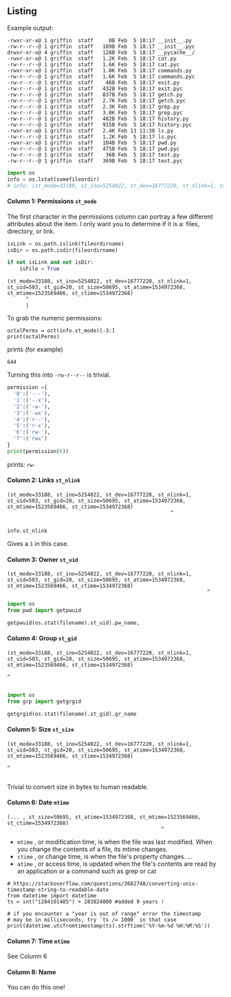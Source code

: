 ## Listing

Example output:

```
-rwxr-xr-x@ 1 griffin  staff     0B Feb  5 18:17 __init__.py
-rw-r--r--@ 1 griffin  staff   189B Feb  5 18:17 __init__.pyc
drwxr-xr-x@ 4 griffin  staff   128B Feb  5 18:17 __pycache__/
-rwxr-xr-x@ 1 griffin  staff   1.2K Feb  5 18:17 cat.py
-rw-r--r--@ 1 griffin  staff   1.6K Feb  5 18:17 cat.pyc
-rwxr-xr-x@ 1 griffin  staff   1.0K Feb  5 18:17 commands.py
-rw-r--r--@ 1 griffin  staff   1.6K Feb  5 18:17 commands.pyc
-rw-r--r--@ 1 griffin  staff    46B Feb  5 18:17 exit.py
-rw-r--r--@ 1 griffin  staff   432B Feb  5 18:17 exit.pyc
-rw-r--r--@ 1 griffin  staff   837B Feb  5 18:17 getch.py
-rw-r--r--@ 1 griffin  staff   2.7K Feb  5 18:17 getch.pyc
-rw-r--r--@ 1 griffin  staff   2.3K Feb  5 18:17 grep.py
-rw-r--r--@ 1 griffin  staff   3.0K Feb  5 18:17 grep.pyc
-rw-r--r--@ 1 griffin  staff   482B Feb  5 18:17 history.py
-rw-r--r--@ 1 griffin  staff   915B Feb  5 18:17 history.pyc
-rwxr-xr-x@ 1 griffin  staff   2.4K Feb 13 11:38 ls.py
-rw-r--r--@ 1 griffin  staff   1.2K Feb  5 18:17 ls.pyc
-rwxr-xr-x@ 1 griffin  staff   104B Feb  5 18:17 pwd.py
-rw-r--r--@ 1 griffin  staff   475B Feb  5 18:17 pwd.pyc
-rw-r--r--@ 1 griffin  staff    36B Feb  5 18:17 test.py
-rw-r--r--@ 1 griffin  staff   369B Feb  5 18:17 test.pyc
```

```python
import os
info = os.lstat(somefileordir)
# info: (st_mode=33188, st_ino=5254022, st_dev=16777220, st_nlink=1, st_uid=503, st_gid=20, st_size=50695, st_atime=1534972368, st_mtime=1523569466, st_ctime=1534972368)
```

#### Column 1: Permissions `st_mode`

The first character in the permissions column can portray a few different attributes about the item. I only want you to determine if it is a: files, directory, or link.

```python
isLink = os.path.islink(fileordirname)
isDir = os.path.isdir(fileordirname)

if not isLink and not isDir:
    isFile = True
```

```
(st_mode=33188, st_ino=5254022, st_dev=16777220, st_nlink=1, st_uid=503, st_gid=20, st_size=50695, st_atime=1534972368, st_mtime=1523569466, st_ctime=1534972368)
      ^
      |
```

To grab the numeric permissions:

```
octalPerms = oct(info.st_mode)[-3:]
print(octalPerms)
```

prints (for example)

```
644
```

Turning this into `-rw-r--r--` is trivial.



```python
permission ={
  '0':('---'),
  '1':('--x'),
  '2':('-w-'),
  '3':('-wx'),
  '4':('r--'),
  '5':('r-x'),
  '6':('rw-'),
  '7':('rwx')
}
print(permission(6))
```
prints: `rw-`
  
#### Column 2: Links `st_nlink`
```
(st_mode=33188, st_ino=5254022, st_dev=16777220, st_nlink=1, st_uid=503, st_gid=20, st_size=50695, st_atime=1534972368, st_mtime=1523569466, st_ctime=1534972368)
                                                     ^
      
```



```
info.st_nlink
```

Gives a `1` in this case.

#### Column 3: Owner `st_uid`
```
(st_mode=33188, st_ino=5254022, st_dev=16777220, st_nlink=1, st_uid=503, st_gid=20, st_size=50695, st_atime=1534972368, st_mtime=1523569466, st_ctime=1534972368)
                                                                 ^

```
```python
import os
from pwd import getpwuid

getpwuid(os.stat(filename).st_uid).pw_name,
```

#### Column 4: Group `st_gid`
```
(st_mode=33188, st_ino=5254022, st_dev=16777220, st_nlink=1, st_uid=503, st_gid=20, st_size=50695, st_atime=1534972368, st_mtime=1523569466, st_ctime=1534972368)
                                                                             ^
      
```
```python
import os
from grp import getgrgid

getgrgid(os.stat(filename).st_gid).gr_name
```

#### Column 5: Size `st_size`
```
(st_mode=33188, st_ino=5254022, st_dev=16777220, st_nlink=1, st_uid=503, st_gid=20, st_size=50695, st_atime=1534972368, st_mtime=1523569466, st_ctime=1534972368)
                                                                                           ^
      
```
Trivial to convert size in bytes to human readable.

#### Column 6: Date `mtime`

```
(... , st_size=50695, st_atime=1534972368, st_mtime=1523569466, st_ctime=1534972368)
                                                  ^
```

- `mtime` , or modification time, is when the file was last modified. When you change the contents of a file, its mtime changes. 
- `ctime` , or change time, is when the file's property changes. ... 
- `atime` , or access time, is updated when the file's contents are read by an application or a command such as grep or cat


```
# https://stackoverflow.com/questions/3682748/converting-unix-timestamp-string-to-readable-date
from datetime import datetime
ts = int("1284101485") + 283824000 #added 9 years !

# if you encounter a "year is out of range" error the timestamp
# may be in milliseconds, try `ts /= 1000` in that case
print(datetime.utcfromtimestamp(ts).strftime('%Y-%m-%d %H:%M:%S'))
```

#### Column 7: Time `mtime`

See Column 6

#### Column 8: Name

You can do this one!


